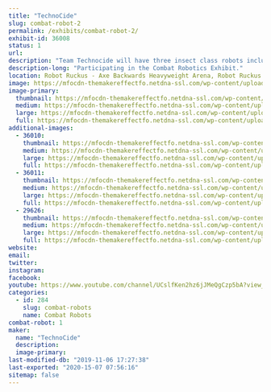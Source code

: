 ```yaml
---
title: "TechnoCide"
slug: combat-robot-2
permalink: /exhibits/combat-robot-2/
exhibit-id: 36008
status: 1
url: 
description: "Team Technocide will have three insect class robots including \"Venom\", \"Recon\" and \"KRAWL\"."
description-long: "Participating in the Combat Robotics Exhibit."
location: Robot Ruckus - Axe Backwards Heavyweight Arena, Robot Ruckus - Small Arena
image: https://mfocdn-themakereffectfo.netdna-ssl.com/wp-content/uploads/2019/08/Technocide-Banner-Black-x720-1024x288.jpg
image-primary:
  thumbnail: https://mfocdn-themakereffectfo.netdna-ssl.com/wp-content/uploads/2019/08/Technocide-Banner-Black-x720-150x150.jpg
  medium: https://mfocdn-themakereffectfo.netdna-ssl.com/wp-content/uploads/2019/08/Technocide-Banner-Black-x720-300x84.jpg
  large: https://mfocdn-themakereffectfo.netdna-ssl.com/wp-content/uploads/2019/08/Technocide-Banner-Black-x720-1024x288.jpg
  full: https://mfocdn-themakereffectfo.netdna-ssl.com/wp-content/uploads/2019/08/Technocide-Banner-Black-x720.jpg
additional-images:
  - 36010:
    thumbnail: https://mfocdn-themakereffectfo.netdna-ssl.com/wp-content/uploads/2019/08/2019_0127_185930_025-150x150.jpg
    medium: https://mfocdn-themakereffectfo.netdna-ssl.com/wp-content/uploads/2019/08/2019_0127_185930_025-300x225.jpg
    large: https://mfocdn-themakereffectfo.netdna-ssl.com/wp-content/uploads/2019/08/2019_0127_185930_025-1024x768.jpg
    full: https://mfocdn-themakereffectfo.netdna-ssl.com/wp-content/uploads/2019/08/2019_0127_185930_025.jpg
  - 36011:
    thumbnail: https://mfocdn-themakereffectfo.netdna-ssl.com/wp-content/uploads/2019/08/Recon-V2-150x150.jpg
    medium: https://mfocdn-themakereffectfo.netdna-ssl.com/wp-content/uploads/2019/08/Recon-V2-300x300.jpg
    large: https://mfocdn-themakereffectfo.netdna-ssl.com/wp-content/uploads/2019/08/Recon-V2-1024x1024.jpg
    full: https://mfocdn-themakereffectfo.netdna-ssl.com/wp-content/uploads/2019/08/Recon-V2.jpg
  - 29626:
    thumbnail: https://mfocdn-themakereffectfo.netdna-ssl.com/wp-content/uploads/2018/11/11849-1-150x150.jpg
    medium: https://mfocdn-themakereffectfo.netdna-ssl.com/wp-content/uploads/2018/11/11849-1-300x225.jpg
    large: https://mfocdn-themakereffectfo.netdna-ssl.com/wp-content/uploads/2018/11/11849-1-1024x768.jpg
    full: https://mfocdn-themakereffectfo.netdna-ssl.com/wp-content/uploads/2018/11/11849-1.jpg
website: 
email: 
twitter: 
instagram: 
facebook: 
youtube: https://www.youtube.com/channel/UCslfKen2hz6jJMeQgCzp5bA?view_as=subscriber
categories:
  - id: 284
    slug: combat-robots
    name: Combat Robots
combat-robot: 1
maker:
  name: "TechnoCide"
  description:
  image-primary: 
last-modified-db: "2019-11-06 17:27:38"
last-exported: "2020-15-07 07:56:16"
sitemap: false
---
```

